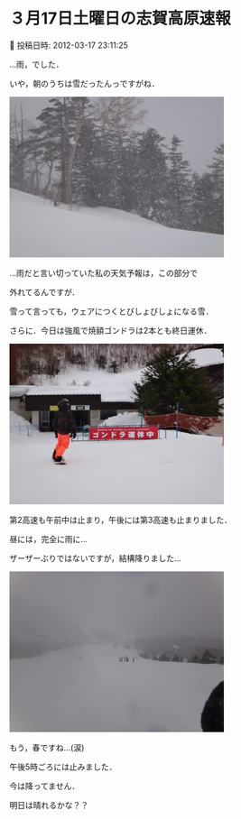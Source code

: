 # ３月17日土曜日の志賀高原速報

📅 投稿日時: 2012-03-17 23:11:25

…雨，でした．





いや，朝のうちは雪だったんっですがね．




![25f01a21f335acac9a15a94ea1284870.jpg](images/25f01a21f335acac9a15a94ea1284870.jpg)




…雨だと言い切っていた私の天気予報は，この部分で


外れてるんですが．


雪って言っても，ウェアにつくとびしょびしょになる雪．





さらに．今日は強風で焼額ゴンドラは2本とも終日運休．




![972e28d7614d6cb823cfd03926bb21ad.jpg](images/972e28d7614d6cb823cfd03926bb21ad.jpg)




第2高速も午前中は止まり，午後には第3高速も止まりました．





昼には，完全に雨に…


ザーザーぶりではないですが，結構降りました…




![8d631d3ef7178307f94648873811a6cb.jpg](images/8d631d3ef7178307f94648873811a6cb.jpg)







もう，春ですね…(涙)





午後5時ごろには止みました．


今は降ってません．


明日は晴れるかな？？
